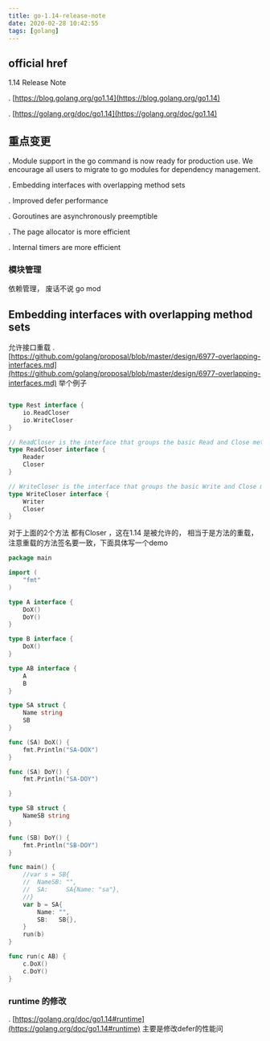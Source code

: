 ```yaml
---
title: go-1.14-release-note
date: 2020-02-28 10:42:55
tags: [golang]
--- 
```


##  official href 
1.14 Release Note

. [https://blog.golang.org/go1.14](https://blog.golang.org/go1.14)

. [https://golang.org/doc/go1.14](https://golang.org/doc/go1.14)


## 重点变更

. Module support in the go command is now ready for production use. We encourage all users to migrate to go modules for dependency management.

. Embedding interfaces with overlapping method sets

. Improved defer performance

. Goroutines are asynchronously preemptible

. The page allocator is more efficient

. Internal timers are more efficient

<!--more-->
###  模块管理
依赖管理， 废话不说 go mod


## Embedding interfaces with overlapping method sets
允许接口重载
.[https://github.com/golang/proposal/blob/master/design/6977-overlapping-interfaces.md](https://github.com/golang/proposal/blob/master/design/6977-overlapping-interfaces.md)
举个例子
```go

type Rest interface {
	io.ReadCloser
	io.WriteCloser
}

// ReadCloser is the interface that groups the basic Read and Close methods.
type ReadCloser interface {
	Reader
	Closer
}

// WriteCloser is the interface that groups the basic Write and Close methods.
type WriteCloser interface {
	Writer
	Closer
}
```
对于上面的2个方法 都有Closer ，这在1.14 是被允许的， 相当于是方法的重载， 注意重载的方法签名要一致，下面具体写一个demo

```go
package main

import (
	"fmt"
)

type A interface {
	DoX()
	DoY()
}

type B interface {
	DoX()
}

type AB interface {
	A
	B
}

type SA struct {
	Name string
	SB
}

func (SA) DoX() {
	fmt.Println("SA-DOX")
}

func (SA) DoY() {
	fmt.Println("SA-DOY")

}

type SB struct {
	NameSB string
}

func (SB) DoY() {
	fmt.Println("SB-DOY")
}

func main() {
	//var s = SB{
	//	NameSB: "",
	//	SA:     SA{Name: "sa"},
	//}
	var b = SA{
		Name: "",
		SB:   SB{},
	}
	run(b)
}

func run(c AB) {
	c.DoX()
	c.DoY()
}


```
<!--more-->

### runtime 的修改
. [https://golang.org/doc/go1.14#runtime](https://golang.org/doc/go1.14#runtime)
主要是修改defer的性能问

